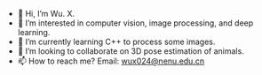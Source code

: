 - 👋 Hi, I’m Wu. X.
- 👀 I’m interested in computer vision, image processing, and deep learning.
- 🌱 I’m currently learning C++ to process some images. 
- 💞️ I’m looking to collaborate on 3D pose estimation of animals.
- 📫 How to reach me? Email: wux024@nenu.edu.cn

<!---
wux024/wux024 is a ✨ special ✨ repository because its `README.md` (this file) appears on your GitHub profile.
You can click the Preview link to take a look at your changes.
--->

